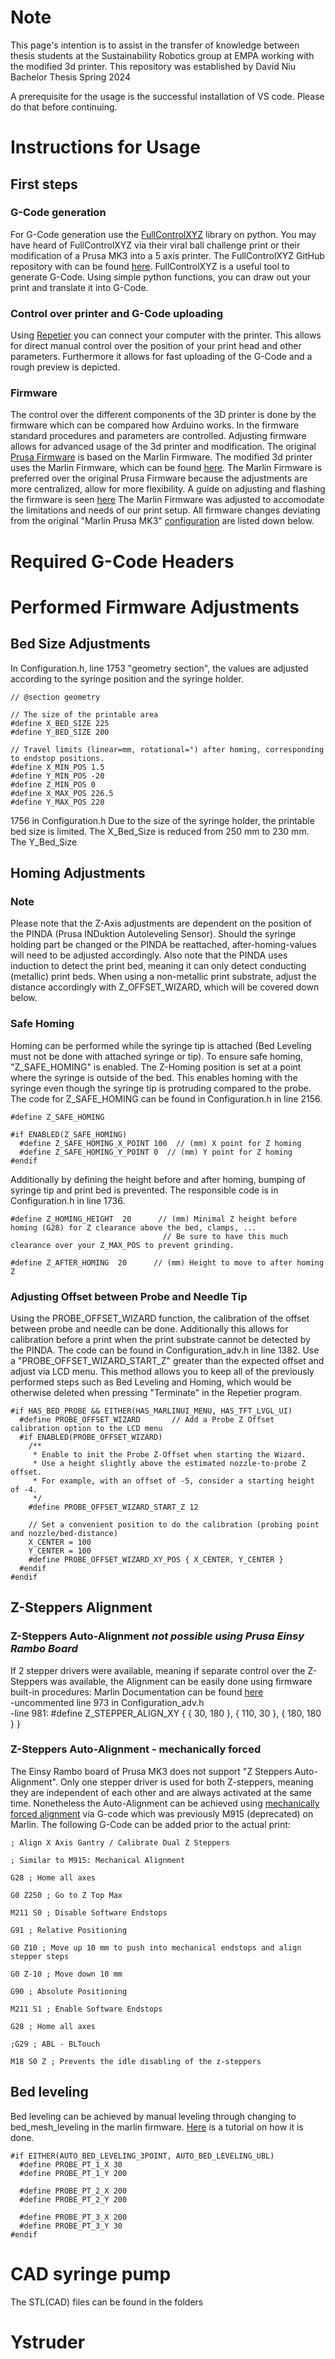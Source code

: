 # Note
This page's intention is to assist in the transfer of knowledge between thesis students at the Sustainability Robotics group at EMPA working with the modified 3d printer.
This repository was established by David Niu Bachelor Thesis Spring 2024

A prerequisite for the usage is the successful installation of VS code. Please do that before continuing.




# Instructions for Usage



## First steps
### G-Code generation 
For G-Code generation use the [FullControlXYZ](https://fullcontrol.xyz/) library on python. You may have heard of FullControlXYZ via their viral ball challenge print or their modification of a Prusa MK3 into a 5 axis printer. The FullControlXYZ GitHub repository with can be found [here](https://github.com/FullControlXYZ/fullcontrol). FullControlXYZ is a useful tool to generate G-Code. Using simple python functions, you can draw out your print and translate it into G-Code.
### Control over printer and G-Code uploading
Using [Repetier](https://www.repetier.com/) you can connect your computer with the printer. This allows for direct manual control over the position of your print head and other parameters. Furthermore it allows for fast uploading of the G-Code and a rough preview is depicted.

### Firmware
The control over the different components of the 3D printer is done by the firmware which can be compared how Arduino works. In the firmware standard procedures and parameters are controlled. Adjusting firmware allows for advanced usage of the 3d printer and modification. The original [Prusa Firmware](https://github.com/prusa3d/Prusa-Firmware) is based on the Marlin Firmware. The modified 3d printer uses the Marlin Firmware, which can be found [here](https://marlinfw.org/). The Marlin Firmware is preferred over the original Prusa Firmware because the adjustments are more centralized, allow for more flexibility. A guide on adjusting and flashing the firmware is seen [here](https://youtu.be/eq_ygvHF29I?si=oBdEPBt3eG3QWW10.)
The Marlin Firmware was adjusted to accomodate the limitations and needs of our print setup. All firmware changes deviating from the original "Marlin Prusa MK3" [configuration](https://github.com/MarlinFirmware/Configurations) are listed down below.


# Required G-Code Headers

# Performed Firmware Adjustments

## Bed Size Adjustments
In Configuration.h, line 1753 "geometry section", the values are adjusted according to the syringe position and the syringe holder.
```
// @section geometry

// The size of the printable area
#define X_BED_SIZE 225
#define Y_BED_SIZE 200

// Travel limits (linear=mm, rotational=°) after homing, corresponding to endstop positions.
#define X_MIN_POS 1.5
#define Y_MIN_POS -20
#define Z_MIN_POS 0
#define X_MAX_POS 226.5
#define Y_MAX_POS 220
```

1756 in Configuration.h 
Due to the size of the syringe holder, the printable bed size is limited. The X_Bed_Size is reduced from 250 mm to 230 mm. The Y_Bed_Size




## Homing Adjustments
### Note
Please note that the Z-Axis adjustments are dependent on the position of the PINDA (Prusa INDuktion Autoleveling Sensor). Should the syringe holding part be changed or the PINDA be reattached, after-homing-values will need to be adjusted accordingly. Also note that the PINDA uses induction to detect the print bed, meaning it can only detect conducting (metallic) print beds. When using a non-metallic print substrate, adjust the distance accordingly with Z_OFFSET_WIZARD, which will be covered down below.
### Safe Homing
Homing can be performed while the syringe tip is attached (Bed Leveling must not be done with attached syringe or tip). To ensure safe homing, "Z_SAFE_HOMING" is enabled. The Z-Homing position is set at a point where the syringe is outside of the bed. This enables homing with the syringe even though the syringe tip is protruding compared to the probe. The code for Z_SAFE_HOMING can be found in Configuration.h in line 2156.
```
#define Z_SAFE_HOMING

#if ENABLED(Z_SAFE_HOMING)
  #define Z_SAFE_HOMING_X_POINT 100  // (mm) X point for Z homing
  #define Z_SAFE_HOMING_Y_POINT 0  // (mm) Y point for Z homing
#endif
```
Additionally by defining the height before and after homing, bumping of syringe tip and print bed is prevented. The responsible code is in Configuration.h in line 1736.

```
#define Z_HOMING_HEIGHT  20      // (mm) Minimal Z height before homing (G28) for Z clearance above the bed, clamps, ...
                                  // Be sure to have this much clearance over your Z_MAX_POS to prevent grinding.

#define Z_AFTER_HOMING  20      // (mm) Height to move to after homing Z
```
### Adjusting Offset between Probe and Needle Tip
Using the PROBE_OFFSET_WIZARD function, the calibration of the offset between probe and needle can be done. Additionally this allows for calibration before a print when the print substrate cannot be detected by the PINDA. The code can be found in Configuration_adv.h in line 1382. Use a "PROBE_OFFSET_WIZARD_START_Z" greater than the expected offset and adjust via LCD menu. This method allows you to keep all of the previously performed steps such as Bed Leveling and Homing, which would be otherwise deleted when pressing "Terminate" in the Repetier program.


```
#if HAS_BED_PROBE && EITHER(HAS_MARLINUI_MENU, HAS_TFT_LVGL_UI)
  #define PROBE_OFFSET_WIZARD       // Add a Probe Z Offset calibration option to the LCD menu
  #if ENABLED(PROBE_OFFSET_WIZARD)
    /**
     * Enable to init the Probe Z-Offset when starting the Wizard.
     * Use a height slightly above the estimated nozzle-to-probe Z offset.
     * For example, with an offset of -5, consider a starting height of -4.
     */
    #define PROBE_OFFSET_WIZARD_START_Z 12

    // Set a convenient position to do the calibration (probing point and nozzle/bed-distance)
    X_CENTER = 100
    Y_CENTER = 100
    #define PROBE_OFFSET_WIZARD_XY_POS { X_CENTER, Y_CENTER }
  #endif
#endif
```




## Z-Steppers Alignment

### Z-Steppers Auto-Alignment *not possible using Prusa Einsy Rambo Board*
If 2 stepper drivers were available, meaning if separate control over the Z-Steppers was available, the Alignment can be easily done using firmware built-in procedures:
Marlin Documentation can be found [here](https://marlinfw.org/docs/configuration/configuration.html#z-steppers-auto-alignment)  
-uncommented line 973 in Configuration_adv.h  
-line 981: #define Z_STEPPER_ALIGN_XY { {  30, 180 }, { 110,  30 }, { 180, 180 } }
### Z-Steppers Auto-Alignment - mechanically forced
The Einsy Rambo board of Prusa MK3 does not support "Z Steppers Auto-Alignment". Only one stepper driver is used for both Z-steppers, meaning they are independent of each other and are always activated at the same time.
Nonetheless the Auto-Alignment can be achieved using [mechanically forced alignment](https://www.reddit.com/r/ender3v2/comments/oy0sct/comment/h7pttyc/?utm_source=share&utm_medium=web2x&context=3) via G-code which was previously M915 (deprecated) on Marlin. The following G-Code can be added prior to the actual print:

```
; Align X Axis Gantry / Calibrate Dual Z Steppers

; Similar to M915: Mechanical Alignment

G28 ; Home all axes

G0 Z250 ; Go to Z Top Max

M211 S0 ; Disable Software Endstops

G91 ; Relative Positioning

G0 Z10 ; Move up 10 mm to push into mechanical endstops and align stepper steps

G0 Z-10 ; Move down 10 mm

G90 ; Absolute Positioning

M211 S1 ; Enable Software Endstops

G28 ; Home all axes

;G29 ; ABL - BLTouch

M18 S0 Z ; Prevents the idle disabling of the z-steppers
```

## Bed leveling
Bed leveling can be achieved by manual leveling through changing to bed_mesh_leveling in the marlin firmware. [Here](https://all3dp.com/2/mesh-bed-leveling-all-you-need-to-know/) is a tutorial on how it is done.



```
#if EITHER(AUTO_BED_LEVELING_3POINT, AUTO_BED_LEVELING_UBL)
  #define PROBE_PT_1_X 30
  #define PROBE_PT_1_Y 200

  #define PROBE_PT_2_X 200
  #define PROBE_PT_2_Y 200
  
  #define PROBE_PT_3_X 200
  #define PROBE_PT_3_Y 30
#endif
```

# CAD syringe pump
The STL(CAD) files can be found in the folders




# Ystruder
